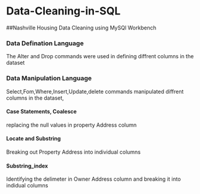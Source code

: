# Data-Cleaning-in-SQL

##Nashville Housing Data Cleaning using MySQl Workbench

### Data Defination Language
 The Alter and Drop commands were used in defining diffrent columns in the dataset
### Data Manipulation Language
Select,Fom,Where,Insert,Update,delete commands manipulated diffrent columns in the dataset,
#### Case Statements, Coalesce
 replacing the null values in property Address column
 
#### Locate and Substring  
 Breaking out Property Address into individual columns

 #### Substring_index
  Identifying the delimeter in Owner Address column and breaking it into indidual columns

